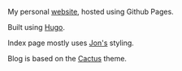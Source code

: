My personal [website](karnikram.info), hosted using Github Pages.

Built using [Hugo](http://gohugo.io).

Index page mostly uses [Jon's](https://jonbarron.info/) styling.

Blog is based on the [Cactus](https://github.com/digitalcraftsman/hugo-cactus-theme) theme.

